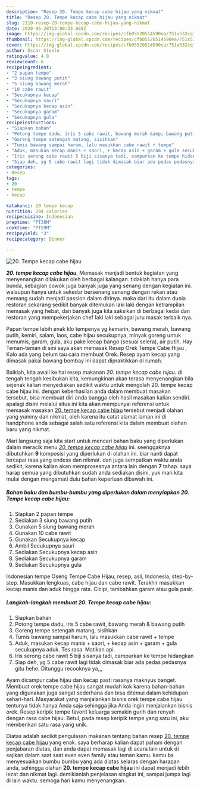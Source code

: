 ```yaml
---
description: "Resep 20. Tempe kecap cabe hijau yang nikmat"
title: "Resep 20. Tempe kecap cabe hijau yang nikmat"
slug: 2110-resep-20-tempe-kecap-cabe-hijau-yang-nikmat
date: 2020-06-28T13:00:33.088Z
image: https://img-global.cpcdn.com/recipes/cfb05520514590ea/751x532cq70/20-tempe-kecap-cabe-hijau-foto-resep-utama.jpg
thumbnail: https://img-global.cpcdn.com/recipes/cfb05520514590ea/751x532cq70/20-tempe-kecap-cabe-hijau-foto-resep-utama.jpg
cover: https://img-global.cpcdn.com/recipes/cfb05520514590ea/751x532cq70/20-tempe-kecap-cabe-hijau-foto-resep-utama.jpg
author: Oscar Steele
ratingvalue: 4.8
reviewcount: 6
recipeingredient:
- "2 papan tempe"
- "3 siung bawang putih"
- "5 siung bawang merah"
- "10 cabe rawit"
- "Secukupnya kecap"
- "Secukupnya sauri"
- "Secukupnya kecap asin"
- "Secukupnya garam"
- "Secukupnya gula"
recipeinstructions:
- "Siapkan bahan"
- "Potong tempe dadu, iris 5 cabe rawit, bawang merah &amp; bawang putih"
- "Goreng tempe setengah matang, sisihkan"
- "Tumis bawang sampai harum, lalu masukkan cabe rawit + tempe"
- "Aduk, masukan kecap manis + saori, + kecap asin + garam + gula secukupnya aduk. Tes rasa. Matikan api."
- "Iris serong cabe rawit 5 biji sisanya tadi, campurkan ke tempe hidangkan"
- "Siap deh, yg 5 cabe rawit lagi tidak dimasak biar ada pedas pedasnya gitu hehe. Ditunggu recooknya ya,,,"
categories:
- Resep
tags:
- 20
- tempe
- kecap

katakunci: 20 tempe kecap 
nutrition: 294 calories
recipecuisine: Indonesian
preptime: "PT38M"
cooktime: "PT59M"
recipeyield: "3"
recipecategory: Dinner

---
```



![20. Tempe kecap cabe hijau](https://img-global.cpcdn.com/recipes/cfb05520514590ea/751x532cq70/20-tempe-kecap-cabe-hijau-foto-resep-utama.jpg)

<b><i>20. tempe kecap cabe hijau</i></b>, Memasak menjadi bentuk kegiatan yang menyenangkan dilakukan oleh berbagai kalangan. tidaklah hanya para bunda, sebagian cowok juga banyak juga yang senang dengan kegiatan ini. walaupun hanya untuk sekedar bersenang senang dengan rekan atau memang sudah menjadi passion dalam dirinya. maka dari itu dalam dunia restoran sekarang sedikit banyak ditemukan laki laki dengan ketrampilan memasak yang hebat, dan banyak juga kita saksikan di berbagai kedai dan restoran yang mempekerjakan chef laki laki sebagai juru masak terbaik nya.

Papan tempe lebih enak klo tempenya yg kemarin, bawang merah, bawang putih, kemiri, salam, laos, cabe hijau secukupnya, minyak goreng untuk menumis, garam, gula, aku pake kecap bango (sesuai selera), air putih. Hay Teman-teman di sini saya akan memasak Resep Orek Tempe Cabe Hijau , Kalo ada yang belum tau cara membuat Orek. Resep ayam kecap yang dimasak pakai bawang bombay ini dapat dipraktikkan di rumah.

Baiklah, kita awali ke hal resep makanan <i>20. tempe kecap cabe hijau</i>. di tengah tengah kesibukan kita, kemungkinan akan terasa menyenangkan bila sejenak kalian menyediakan sedikit waktu untuk mengolah 20. tempe kecap cabe hijau ini. dengan keberhasilan anda dalam membuat masakan tersebut, bisa membuat diri anda bangga oleh hasil masakan kalian sendiri. apalagi disini melalui situs ini kita akan mempunyai referensi untuk memasak masakan <u>20. tempe kecap cabe hijau</u> tersebut menjadi olahan yang yummy dan nikmat, oleh karena itu catat alamat laman ini di handphone anda sebagai salah satu referensi kita dalam membuat olahan baru yang nikmat.


Mari langsung saja kita start untuk mencari bahan baku yang diperlukan dalam meracik menu <u><i>20. tempe kecap cabe hijau</i></u> ini. seenggaknya dibutuhkan <b>9</b> komposisi yang diperlukan di olahan ini. biar nanti dapat tercapai rasa yang endess dan nikmat. dan juga sempatkan waktu anda sedikit, karena kalian akan memprosesnya antara lain dengan <b>7</b> tahap. saya harap semua yang dibutuhkan sudah anda sediakan disini, yuk mari kita mulai dengan mengamati dulu bahan keperluan dibawah ini.

<!--inarticleads1-->

##### Bahan baku dan bumbu-bumbu yang diperlukan dalam menyiapkan 20. Tempe kecap cabe hijau:

1. Siapkan 2 papan tempe
1. Sediakan 3 siung bawang putih
1. Gunakan 5 siung bawang merah
1. Gunakan 10 cabe rawit
1. Gunakan Secukupnya kecap
1. Ambil Secukupnya sauri
1. Sediakan Secukupnya kecap asin
1. Sediakan Secukupnya garam
1. Sediakan Secukupnya gula


Indonesian tempe Oseng Tempe Cabe Hijau, resep, asli, Indonesia, step-by-step. Masukkan lengkuas, cabe hijau dan cabe rawit. Terakhir masukkan kecap manis dan aduk hingga rata. Cicipi, tambahkan garam atau gula pasir. 

<!--inarticleads2-->

##### Langkah-langkah membuat 20. Tempe kecap cabe hijau:

1. Siapkan bahan
1. Potong tempe dadu, iris 5 cabe rawit, bawang merah &amp; bawang putih
1. Goreng tempe setengah matang, sisihkan
1. Tumis bawang sampai harum, lalu masukkan cabe rawit + tempe
1. Aduk, masukan kecap manis + saori, + kecap asin + garam + gula secukupnya aduk. Tes rasa. Matikan api.
1. Iris serong cabe rawit 5 biji sisanya tadi, campurkan ke tempe hidangkan
1. Siap deh, yg 5 cabe rawit lagi tidak dimasak biar ada pedas pedasnya gitu hehe. Ditunggu recooknya ya,,,


Ayam dicampur cabe hijau dan kecap pasti rasanya maknyus banget. Membuat orek tempe cabe hijau sangat mudah kok karena bahan-bahan yang digunakan juga sangat sederhana dan bisa ditemui dalam kehidupan sehari-hari. Masyarakat yang menjalankan bisnis orek tempe cabe hijau tentunya tidak hanya Anda saja sehingga jika Anda ingin menjalankan bisnis orek. Resep keripik tempe favorit keluarga semakin gurih dan renyah dengan rasa cabe hijau. Betul, pada resep keripik tempe yang satu ini, aku memberikan satu rasa yang unik. 

Diatas adalah sedikit pengulasan makanan tentang bahan resep <u>20. tempe kecap cabe hijau</u> yang enak. saya berharap kalian dapat paham dengan penjabaran diatas, dan anda dapat memasak lagi di acara lain untuk di sajikan dalam saat saat even even family atau teman kamu. kamu bs menyesuaikan bumbu bumbu yang ada diatas selaras dengan harapan anda, sehingga olahan <b>20. tempe kecap cabe hijau</b> ini dapat menjadi lebih lezat dan nikmat lagi. demikianlah penjelasan singkat ini, sampai jumpa lagi di lain waktu. semoga hari kamu menyenangkan.
